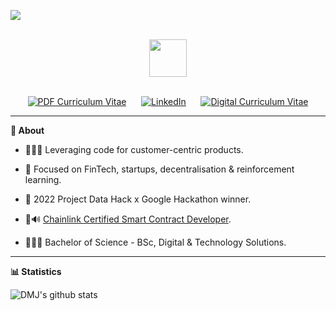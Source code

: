 <p align="left">
	<img src="https://komarev.com/ghpvc/?username=davidmeadejr&color=000000&style=flat-square&label=Profile+Views" />
</p>

<div align="center">
  <br /> 
    <img  align="center" src="https://media.giphy.com/media/aExP3YOqb6ImBe5HG2/giphy.gif" width="60">
</div>
  <br /> 
<div align="center">
	
[![PDF Curriculum Vitae](https://img.shields.io/badge/-PDF%20Curriculum%20Vitae-21262d?style=flat&logo=github&logoColor=ffffff)](https://github.com/davidmeadejr/external-curriculum-vitae/blob/master/external-curriculum-vitae-updated.pdf)
&nbsp;&nbsp;&nbsp;&nbsp;
[![LinkedIn](https://img.shields.io/badge/-LinkedIn-21262d?style=flat&logo=linkedin&logoColor=0072b1)](https://www.linkedin.com/in/davidmeadejr/)
&nbsp;&nbsp;&nbsp;&nbsp;
[![Digital Curriculum Vitae](https://img.shields.io/badge/-Digital%20Curriculum%20Vitae-21262d?style=flat&logo=github&logoColor=ffffff)](https://github.com/davidmeadejr/github-curriculum-vitae)

</div>



---


**🔎 About**

* 🧑🏿‍💻 Leveraging code for customer-centric products.

* 🎯 Focused on FinTech, startups, decentralisation & reinforcement learning.

* 🧠 2022 Project Data Hack x Google Hackathon winner.

* 🦇🔊 [Chainlink Certified Smart Contract Developer](https://app.poap.xyz/token/6264372).

* 🧑🏿‍🎓 Bachelor of Science - BSc, Digital & Technology Solutions.

<!-- * 📧 Have I sparked your interest? [Lets talk 💬](mailto:davidmeadejnrgmail.com) -->
<!-- * 🧑🏿‍💻 SWE @. -->

---



**📊 Statistics**

  <img align="left" src="https://github-readme-stats-git-masterrstaa-rickstaa.vercel.app/api/top-langs/?username=davidmeadejr&layout=compact&theme=chartreuse-dark&hide=objective-c%2B%2B,objective-c,html,css,Objective-c++" alt="DMJ's github stats" />
